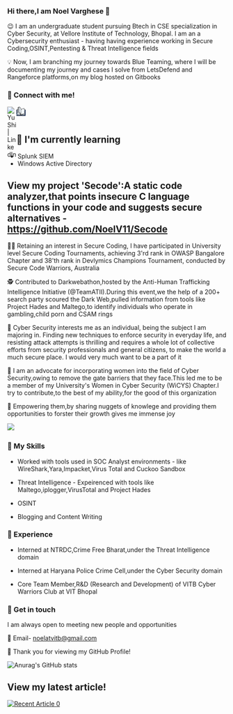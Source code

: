 ### Hi there,I am Noel Varghese 👋


:wink: I am an undergraduate student pursuing Btech in CSE specialization in Cyber Security, at Vellore Institute of Technology, Bhopal. I am an a Cybersecurity enthusiast - having  having experience working in Secure Coding,OSINT,Pentesting & Threat Intelligence fields

:bulb: Now, I am branching my journey towards Blue Teaming, where I will be documenting my journey and cases I solve from LetsDefend and Rangeforce platforms,on my blog hosted on Gitbooks

### 🤝 Connect with me!

<a href="https://www.linkedin.com/in/noel--varghese/"><img align="left" src="https://raw.githubusercontent.com/yushi1007/yushi1007/main/images/linkedin.svg" alt="Yu Shi | LinkedIn" width="21px"/></a>
<a href="https://noelatvitb.gitbook.io/blue-team-investigations/"><img align="left" src="https://github.com/NoelV11/NoelV11/blob/main/Images/GB.png" alt="Yu Shi | Instagram" width="21px"/></a>
<br>
</br>

## 🌱 I'm currently learning

- Splunk SIEM
- Windows Active Directory

## View my project 'Secode':A static code analyzer,that points insecure C language functions in your code and suggests secure alternatives - https://github.com/NoelV11/Secode

👨‍💻️ Retaining an interest in Secure Coding, I have participated in University level Secure Coding Tournaments, achieving 3'rd rank in OWASP Bangalore Chapter and 38'th rank in Devlymics Champions Tournament, conducted by Secure Code Warriors, Australia

🕵 Contributed to Darkwebathon,hosted by the Anti-Human Trafficking Intelligence Initiative (@TeamATII).During this event,we the help of a 200+ search party scoured the Dark Web,pulled information from tools like Project Hades and Maltego,to identify individuals who operate in gambling,child porn and CSAM rings

👱 Cyber Security interests me as an individual, being the subject I am majoring in. Finding new techniques to enforce security in everyday life, and resisting attack attempts is thrilling and requires a whole lot of collective efforts from security professionals and general citizens, to make the world a much secure place. I would very much want to be a part of it

:sparkler: I am an advocate for incorporating women into the field of Cyber Security,owing to remove the gate barriers that they face.This led me to be a member of my University's Women in Cyber Security (WiCYS) Chapter.I try to contribute,to the best of my ability,for the good of this organization

:thought_balloon: Empowering them,by sharing nuggets of knowlege and providing them opportunities to forster their growth gives me immense joy

![](https://komarev.com/ghpvc/?username=NoelV11)

### 🔭 My Skills

- Worked with tools used in SOC Analyst environments - like WireShark,Yara,Impacket,Virus Total and Cuckoo Sandbox

- Threat Intelligence - Expeirenced with tools like Maltego,iplogger,VirusTotal and Project Hades

- OSINT

- Blogging and Content Writing

### 🌱 Experience

- Interned at NTRDC,Crime Free Bharat,under the Threat Intelligence domain

- Interned at Haryana Police Crime Cell,under the Cyber Security domain
 
- Core Team Member,R&D (Research and Development) of VITB Cyber Warriors Club at VIT Bhopal

### 🤔 Get in touch

I am always open to meeting new people and opportunities

💬 Email- noelatvitb@gmail.com

👯 Thank you for viewing my GitHub Profile!

![Anurag's GitHub stats](https://github-readme-stats.vercel.app/api?username=NoelV11&count_private=true&theme=great-gatsby&show_icons=true)

## View my latest article!
<a target="_blank" href="https://github-readme-medium-recent-article.vercel.app/medium/@noelatvitb/0"><img src="https://github-readme-medium-recent-article.vercel.app/medium/@noelatvitb/0" alt="Recent Article 0"> 
